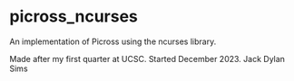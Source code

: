 # picross\_ncurses
An implementation of Picross using the ncurses library.

Made after my first quarter at UCSC. Started December 2023.
Jack Dylan Sims
